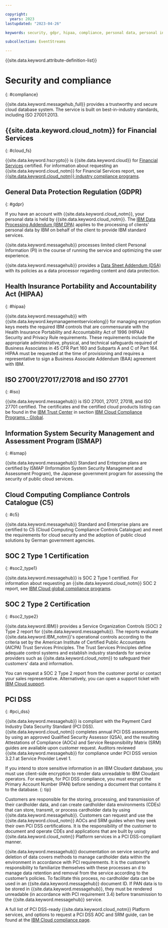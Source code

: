 ```yaml
---

copyright:
  years: 2023
lastupdated: "2023-04-26"

keywords: security, gdpr, hipaa, compliance, personal data, personal information, privacy policy, cloud notice, terms of use, event streams

subcollection: EventStreams

---
```


{{site.data.keyword.attribute-definition-list}}

# Security and compliance
{: #compliance}

{{site.data.keyword.messagehub_full}} provides a trustworthy and secure cloud database system. The service is built on best-in-industry standards, including ISO 27001:2013.

## {{site.data.keyword.cloud_notm}} for Financial Services
{: #cloud_fs}

{{site.data.keyword.hscrypto}} is {{site.data.keyword.cloud}} for [Financial Services](https://www.ibm.com/cloud/financial-services) certified. For information about requesting an {{site.data.keyword.cloud_notm}} for Financial Services report, see [{{site.data.keyword.cloud_notm}} industry compliance programs](https://www.ibm.com/cloud/compliance).

## General Data Protection Regulation (GDPR)
{: #gdpr}

If you have an account with {{site.data.keyword.cloud_notm}}, your personal data is held by {{site.data.keyword.cloud_notm}}. The [IBM Data Processing Addendum (IBM DPA)](https://www.ibm.com/support/customer/csol/terms/?cat=dpa) applies to the processing of clients' personal data by IBM on behalf of the client to provide IBM standard services.

{{site.data.keyword.messagehub}} processes limited client Personal Information (PI) in the course of running the service and optimizing the user experience.

{{site.data.keyword.messagehub}} provides a [Data Sheet Addendum (DSA)](https://www.ibm.com/software/reports/compatibility/clarity-reports/report/html/softwareReqsForProduct?deliverableId=AC17FFB0B52911E7A9EB066095601ABB) with its policies as a data processor regarding content and data protection.

## Health Insurance Portability and Accountability Act (HIPAA)
{: #hipaa}

{{site.data.keyword.messagehub}} with {{site.data.keyword.keymanagementservicelong}} for managing encryption keys meets the required IBM controls that are commensurate with the Health Insurance Portability and Accountability Act of 1996 (HIPAA) Security and Privacy Rule requirements. These requirements include the appropriate administrative, physical, and technical safeguards required of Business Associates in 45 CFR Part 160 and Subparts A and C of Part 164. HIPAA must be requested at the time of provisioning and requires a representative to sign a Business Associate Addendum (BAA) agreement with IBM.

## ISO 27001/27017/27018 and ISO 27701
{: #iso}

{{site.data.keyword.messagehub}} is ISO 27001, 27017, 27018, and ISO 27701 certified. The certificates and the certified cloud products listing can be found in the [IBM Trust Center](https://www.ibm.com/trust) in section [IBM Cloud Compliance Programs - Global](https://www.ibm.com/cloud/compliance/global).

## Information System Security Management and Assessment Program (ISMAP) 
{: #ismap}

{{site.data.keyword.messagehub}} Standard and Enteprise plans are certified by ISMAP (Information System Security Management and Assessment Program), the Japanese government program for assessing the security of public cloud services.

## Cloud Computing Compliance Controls Catalogue (C5)
{: #c5}

{{site.data.keyword.messagehub}} Standard and Enterprise plans are certified to C5 (Cloud Computing Compliance Controls Catalogue) and meet the requirements for cloud security and the adoption of public cloud solutions by German government agencies.

## SOC 2 Type 1 Certification
{: #soc2_type1}

{{site.data.keyword.messagehub}} is SOC 2 Type 1 certified. For information about requesting an {{site.data.keyword.cloud_notm}} SOC 2 report, see [IBM Cloud global compliance programs](https://www.ibm.com/cloud/compliance).

## SOC 2 Type 2 Certification
{: #soc2_type2}

{{site.data.keyword.IBM}} provides a Service Organization Controls (SOC) 2 Type 2 report for {{site.data.keyword.messagehub}}. The reports evaluate {{site.data.keyword.IBM_notm}}'s operational controls according to the criteria set by the American Institute of Certified Public Accountants (AICPA) Trust Services Principles. The Trust Services Principles define adequate control systems and establish industry standards for service providers such as {{site.data.keyword.cloud_notm}} to safeguard their customers' data and information.

You can request a SOC 2 Type 2 report from the customer portal or contact your sales representative. Alternatively, you can open a support ticket with [IBM Cloud support](https://cloud.ibm.com/unifiedsupport/supportcenter).

## PCI DSS
{: #pci_dss}

{{site.data.keyword.messagehub}} is compliant with the Payment Card Industry Data Security Standard (PCI DSS). {{site.data.keyword.cloud_notm}} completes annual PCI DSS assessments by using an approved Qualified Security Assessor (QSA), and the resulting Attestations of Compliance (AOCs) and Service Responsibility Matrix (SRM) guides are available upon customer request. Auditors reviewed {{site.data.keyword.messagehub}} for compliance under PCI DSS version 3.2.1 at Service Provider Level 1.

If you intend to store sensitive information in an IBM Cloudant database, you must use client-side encryption to render data unreadable to IBM Cloudant operators. For example, for PCI DSS compliance, you must encrypt the Primary Account Number (PAN) before sending a document that contains it to the database.
{: tip}

Customers are responsible for the storing, processing, and transmission of their cardholder data, and can create cardholder data environments (CDEs) that can store, transmit, or process cardholder data by using {{site.data.keyword.messagehub}}. Customers can request and use the {{site.data.keyword.cloud_notm}} AOCs and SRM guides when they seek their own PCI DSS certifications. It is the responsibility of the customer to document and operate CDEs and applications that are built by using {{site.data.keyword.cloud_notm}} Platform services in a PCI DSS-compliant manner.

{{site.data.keyword.messagehub}} documentation on service security and deletion of data covers methods to manage cardholder data within the environment in accordance with PCI requirements. It is the customer’s responsibility to familiarize themselves with these processes an
d to manage data retention and removal from the service according to the customer’s policies. To facilitate this process, no cardholder data can be used in an {{site.data.keyword.messagehub}} document ID. If PAN data is to be stored in {{site.data.keyword.messagehub}}, they must be rendered unreadable (in accordance with PCI requirement 3.4) before transmission to the {{site.data.keyword.messagehub}} service.

A full list of PCI DSS-ready {{site.data.keyword.cloud_notm}} Platform services, and options to request a PCI DSS AOC and SRM guide, can be found at the [IBM Cloud compliance page](https://www.ibm.com/cloud/compliance).

